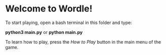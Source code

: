 
# Welcome to Wordle!

To start playing, open a bash terminal in this folder and type:

**python3 main.py**
or
**python main.py**

To learn how to play, press the *How to Play* button in the main menu of the game.

